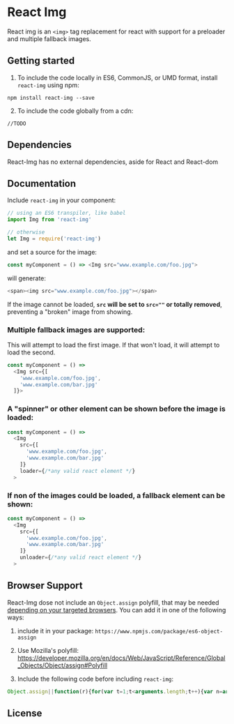 React Img
===

React img is an `<img>` tag replacement for react with support for a preloader and multiple fallback images.

Getting started
---

1. To include the code locally in ES6, CommonJS, or UMD format, install `react-img` using npm:

  ```
  npm install react-img --save
  ```

2. To include the code globally from a cdn:
  ```
  //TODO
  ```

Dependencies
---
React-Img has no external dependencies, aside for React and React-dom


Documentation
---
Include `react-img` in your component:

```js
// using an ES6 transpiler, like babel
import Img from 'react-img'

// otherwise
let Img = require('react-img')
```

and set a source for the image:

```js
const myComponent = () => <Img src="www.example.com/foo.jpg">
```

will generate:

```js
<span><img src="www.example.com/foo.jpg"></span>
```
If the image cannot be loaded, **`src` will be set to `src=""` or totally removed**, preventing a "broken" image from showing.

### Multiple fallback images are supported:
This will attempt to load the first image. If that won't load, it will attempt to load the second.
```js
const myComponent = () =>
  <Img src={[
    'www.example.com/foo.jpg',
    'www.example.com/bar.jpg'
  ]}>
```

### A "spinner" or other element can be shown before the image is loaded:
```js
const myComponent = () =>
  <Img
    src={[
      'www.example.com/foo.jpg',
      'www.example.com/bar.jpg'
    ]}
    loader={/*any valid react element */}
  >
```

### If non of the images could be loaded, a fallback element can be shown:
```js
const myComponent = () =>
  <Img
    src={[
      'www.example.com/foo.jpg',
      'www.example.com/bar.jpg'
    ]}
    unloader={/*any valid react element */}
  >
```

Browser Support
---
React-Img dose not include an `Object.assign` polyfill, that may be needed [depending on your targeted browsers](http://kangax.github.io/compat-table/es6/#test-Object_static_methods_Object.assign). You can add it in one of the following ways:

1. include it in your package: `https://www.npmjs.com/package/es6-object-assign`

2. Use Mozilla's polyfill: https://developer.mozilla.org/en/docs/Web/JavaScript/Reference/Global_Objects/Object/assign#Polyfill

3. Include the following code before including `react-img`:

  ```js
  Object.assign||function(r){for(var t=1;t<arguments.length;t++){var n=arguments[t];for(var a in n)Object.prototype.hasOwnProperty.call(n,a)&&(r[a]=n[a])}return r};
  ```

License
---
